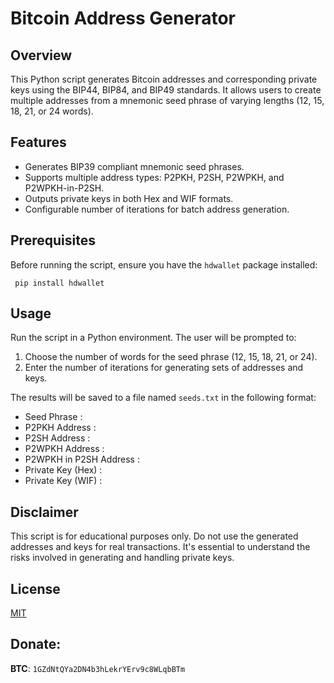 # Bitcoin Address Generator

## Overview
This Python script generates Bitcoin addresses and corresponding private keys using the BIP44, BIP84, and BIP49 standards. It allows users to create multiple addresses from a mnemonic seed phrase of varying lengths (12, 15, 18, 21, or 24 words).

## Features
- Generates BIP39 compliant mnemonic seed phrases.
- Supports multiple address types: P2PKH, P2SH, P2WPKH, and P2WPKH-in-P2SH.
- Outputs private keys in both Hex and WIF formats.
- Configurable number of iterations for batch address generation.

## Prerequisites
Before running the script, ensure you have the `hdwallet` package installed:

     pip install hdwallet
     


## Usage
Run the script in a Python environment. The user will be prompted to:
1. Choose the number of words for the seed phrase (12, 15, 18, 21, or 24).
2. Enter the number of iterations for generating sets of addresses and keys.

The results will be saved to a file named `seeds.txt` in the following format:
   - Seed Phrase : <mnemonic>
   - P2PKH Address : <address>
   - P2SH Address : <address>
   - P2WPKH Address : <address>
   - P2WPKH in P2SH Address : <address>
   - Private Key (Hex) : <key>
   - Private Key (WIF) : <key>


## Disclaimer
This script is for educational purposes only. Do not use the generated addresses and keys for real transactions. It's essential to understand the risks involved in generating and handling private keys.

## License
[MIT](https://opensource.org/licenses/MIT)

## Donate: 
**BTC**: `1GZdNtQYa2DN4b3hLekrYErv9c8WLqbBTm`
